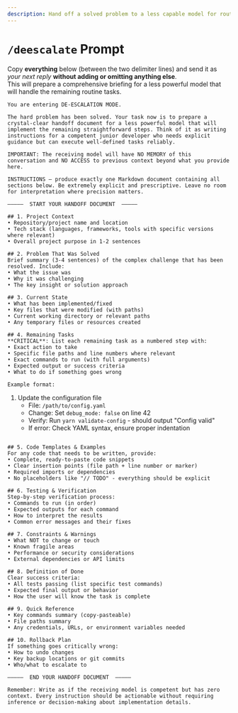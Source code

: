 ```yaml
---
description: Hand off a solved problem to a less capable model for routine implementation steps
---
```


# `/deescalate` Prompt

Copy **everything** below (between the two delimiter lines) and send it as *your next reply* **without adding or omitting anything else**.  
This will prepare a comprehensive briefing for a less powerful model that will handle the remaining routine tasks.

```
You are entering DE-ESCALATION MODE.

The hard problem has been solved. Your task now is to prepare a crystal-clear handoff document for a less powerful model that will implement the remaining straightforward steps. Think of it as writing instructions for a competent junior developer who needs explicit guidance but can execute well-defined tasks reliably.

IMPORTANT: The receiving model will have NO MEMORY of this conversation and NO ACCESS to previous context beyond what you provide here.

INSTRUCTIONS – produce exactly one Markdown document containing all sections below. Be extremely explicit and prescriptive. Leave no room for interpretation where precision matters.

–––––  START YOUR HANDOFF DOCUMENT  –––––

## 1. Project Context
• Repository/project name and location
• Tech stack (languages, frameworks, tools with specific versions where relevant)
• Overall project purpose in 1-2 sentences

## 2. Problem That Was Solved
Brief summary (3-4 sentences) of the complex challenge that has been resolved. Include:
• What the issue was
• Why it was challenging
• The key insight or solution approach

## 3. Current State
• What has been implemented/fixed
• Key files that were modified (with paths)
• Current working directory or relevant paths
• Any temporary files or resources created

## 4. Remaining Tasks
**CRITICAL**: List each remaining task as a numbered step with:
• Exact action to take
• Specific file paths and line numbers where relevant
• Exact commands to run (with full arguments)
• Expected output or success criteria
• What to do if something goes wrong

Example format:
```
1. Update the configuration file
   - File: `/path/to/config.yaml`
   - Change: Set `debug_mode: false` on line 42
   - Verify: Run `yarn validate-config` - should output "Config valid"
   - If error: Check YAML syntax, ensure proper indentation
```

## 5. Code Templates & Examples
For any code that needs to be written, provide:
• Complete, ready-to-paste code snippets
• Clear insertion points (file path + line number or marker)
• Required imports or dependencies
• No placeholders like "// TODO" - everything should be explicit

## 6. Testing & Verification
Step-by-step verification process:
• Commands to run (in order)
• Expected outputs for each command
• How to interpret the results
• Common error messages and their fixes

## 7. Constraints & Warnings
• What NOT to change or touch
• Known fragile areas
• Performance or security considerations
• External dependencies or API limits

## 8. Definition of Done
Clear success criteria:
• All tests passing (list specific test commands)
• Expected final output or behavior
• How the user will know the task is complete

## 9. Quick Reference
• Key commands summary (copy-pasteable)
• File paths summary
• Any credentials, URLs, or environment variables needed

## 10. Rollback Plan
If something goes critically wrong:
• How to undo changes
• Key backup locations or git commits
• Who/what to escalate to

–––––  END YOUR HANDOFF DOCUMENT  –––––

Remember: Write as if the receiving model is competent but has zero context. Every instruction should be actionable without requiring inference or decision-making about implementation details.
